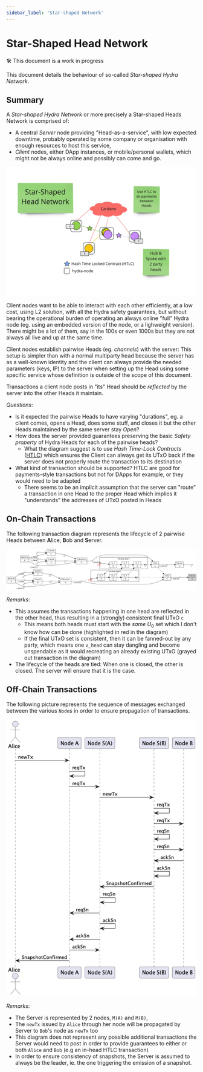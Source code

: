 ```yaml
---
sidebar_label: 'Star-shaped Network'
---
```


# Star-Shaped Head Network

:hammer_and_wrench: This document is a work in progress

This document details the behaviour of so-called _Star-shaped Hydra Network_.

## Summary

A _Star-shaped Hydra Network_ or more precisely a Star-shaped Heads Network is comprised of:

* A central _Server_ node providing "Head-as-a-service", with low expected downtime, probably operated by some company or organisation with enough resources to host this service,
* _Client_ nodes, either DApp instances, or mobile/personal wallets, which might not be always online and possibly can come and go.

![Star-shaped Heads Network](./star-shaped-general.jpg)

Client nodes want to be able to interact with each other efficiently, at a low cost, using L2 solution, with all the Hydra safety guarantees, but without bearing the operational burden of operating an always online "full" Hydra node (eg. using an embedded version of the node, or a lighweight version). There might be a lot of them, say in the 100s or even 1000s but they are not always all live and up at the same time.

Client nodes establish pairwise Heads (eg. _channels_) with the server: This setup is simpler than with a normal multiparty head because the server has as a well-known identity and the client can always provide the needed parameters (keys, IP) to the server when setting up the Head using some specific service whose definition is outside of the scope of this document.

Transactions a client node posts in "its" Head should be _reflected_ by the server into the other Heads it maintain.

_Questions_:
* Is it expected the pairwise Heads to have varying "durations", eg. a client comes, opens a Head, does some stuff, and closes it but the other Heads maintained by the same server stay _Open_?
* How does the server provided guarantees preserving the basic _Safety property_ of Hydra Heads for each of the pairwise heads?
  * What the diagram suggest is to use _Hash Time-Lock Contracts_ ([HTLC](https://docs.lightning.engineering/the-lightning-network/multihop-payments/hash-time-lock-contract-htlc)) which ensures the Client can always get its UTxO back if the server does not properly route the transaction to its destination
* What kind of transaction should be supported? HTLC are good for payments-style transactions but not for DApps for example, or they would need to be adapted
  * There seems to be an implicit assumption that the server can "route" a transaction in one Head to the proper Head which implies it "understands" the addresses of UTxO posted in Heads

## On-Chain Transactions

The following transaction diagram represents the lifecycle of 2 pairwise Heads between **A**lice, **B**ob and **S**erver.

![Star-shaped Network On-Chain](./star-shaped-txs.png)

_Remarks_:

* This assumes the transactions happening in one head are reflected in the other head, thus resulting in a (strongly) consistent final UTxO `c`
  * This means both heads must start with the _same_ $U_0$ set which I don't know how can be done (highlighted in red in the diagram)
  * If the final UTxO set is consistent, then it can be fanned-out by any party, which means one `ν_head` can stay dangling and become unspendable as it would recreating an already existing UTxO (grayed out transaction in the diagram)
* The lifecycle of the heads are tied: When one is closed, the other is closed. The server will ensure that it is the case.

## Off-Chain Transactions

The following picture represents the sequence of messages exchanged between the various `Node`s in order to ensure propagation of transactions.

![Star-shaped Network Off-Chain Protocol](./off-chain-protocol.png)

_Remarks_:

* The Server is represented by 2 nodes, `M(A)` and `M(B)`,
* The `newTx` issued by `Alice` through her node will be propagated by Server to `Bob`'s node as `newTx` too
* This diagram does not represent any possible additional transactions the Server would need to post in order to provide guarantees to either or both `Alice` and `Bob` (e.g an in-head HTLC transaction)
* In order to ensure consistency of snapshots, the Server is assumed to always be the leader, ie. the one triggering the emission of a snapshot.
